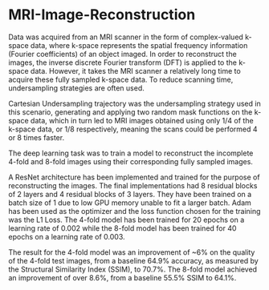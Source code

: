 # MRI-Image-Reconstruction

  Data was acquired from an MRI scanner in the form of complex-valued k-space data, where k-space represents the spatial 
frequency information (Fourier coefficients) of an object imaged. In order to reconstruct the images, the inverse 
discrete Fourier transform (DFT) is applied to the k-space data. However, it takes the MRI scanner a relatively 
long time to acquire these fully sampled k-space data. To reduce scanning time, undersampling strategies are often used.
 
  Cartesian Undersampling trajectory was the undersampling strategy used in this scenario, generating and applying two random 
mask functions on the k-space data, which in turn led to MRI images obtained using only 1/4 of the k-space data, or 1/8 respectively,
meaning the scans could be performed 4 or 8 times faster. 
 
  The deep learning task was to train a model to reconstruct the incomplete 4-fold and 8-fold images using their 
corresponding fully sampled images. 
 
  A ResNet architecture has been implemented and trained for the purpose of reconstructing the images. The final
implementations had 8 residual blocks of 2 layers and 4 residual blocks of 3 layers. They have been trained on a batch size of 1 due
to low GPU memory unable to fit a larger batch. Adam has been used as the optimizer and the loss function chosen for the training
was the L1 Loss. The 4-fold model has been trained for 20 epochs on a learning rate of 0.002 while the 8-fold model has been 
trained for 40 epochs on a learning rate of 0.003.
  
  The result for the 4-fold model was an improvement of ~6% on the quality of the 4-fold test images, from a baseline 64.9% accuracy,
as measured by the Structural Similarity Index (SSIM), to 70.7%. The 8-fold model achieved an improvement of over 8.6%, from a baseline
55.5% SSIM to 64.1%.
